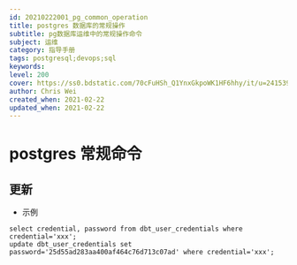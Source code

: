 ```yaml
---
id: 20210222001_pg_common_operation
title: postgres 数据库的常规操作
subtitle: pg数据库运维中的常规操作命令
subject: 运维
category: 指导手册
tags: postgresql;devops;sql
keywords: 
level: 200
cover: https://ss0.bdstatic.com/70cFuHSh_Q1YnxGkpoWK1HF6hhy/it/u=241539469,1732296879&fm=26&gp=0.jpg
author: Chris Wei
created_when: 2021-02-22
updated_when: 2021-02-22
---
```


# postgres 常规命令

## 更新

- 示例

```
select credential, password from dbt_user_credentials where credential='xxx';
update dbt_user_credentials set password='25d55ad283aa400af464c76d713c07ad' where credential='xxx';
```
